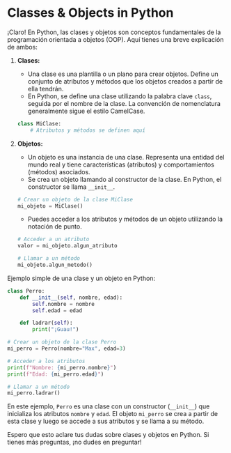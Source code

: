 # Classes & Objects in Python

¡Claro! En Python, las clases y objetos son conceptos fundamentales de la programación orientada a objetos (OOP). Aquí tienes una breve explicación de ambos:

1. **Clases:**
   - Una clase es una plantilla o un plano para crear objetos. Define un conjunto de atributos y métodos que los objetos creados a partir de ella tendrán.
   - En Python, se define una clase utilizando la palabra clave `class`, seguida por el nombre de la clase. La convención de nomenclatura generalmente sigue el estilo CamelCase.

   ```python
   class MiClase:
       # Atributos y métodos se definen aquí
   ```

2. **Objetos:**
   - Un objeto es una instancia de una clase. Representa una entidad del mundo real y tiene características (atributos) y comportamientos (métodos) asociados.
   - Se crea un objeto llamando al constructor de la clase. En Python, el constructor se llama `__init__`.

   ```python
   # Crear un objeto de la clase MiClase
   mi_objeto = MiClase()
   ```

   - Puedes acceder a los atributos y métodos de un objeto utilizando la notación de punto.

   ```python
   # Acceder a un atributo
   valor = mi_objeto.algun_atributo

   # Llamar a un método
   mi_objeto.algun_metodo()
   ```

Ejemplo simple de una clase y un objeto en Python:

```python
class Perro:
    def __init__(self, nombre, edad):
        self.nombre = nombre
        self.edad = edad

    def ladrar(self):
        print("¡Guau!")

# Crear un objeto de la clase Perro
mi_perro = Perro(nombre="Max", edad=3)

# Acceder a los atributos
print(f"Nombre: {mi_perro.nombre}")
print(f"Edad: {mi_perro.edad}")

# Llamar a un método
mi_perro.ladrar()
```

En este ejemplo, `Perro` es una clase con un constructor (`__init__`) que inicializa los atributos `nombre` y `edad`. El objeto `mi_perro` se crea a partir de esta clase y luego se accede a sus atributos y se llama a su método.

Espero que esto aclare tus dudas sobre clases y objetos en Python. Si tienes más preguntas, ¡no dudes en preguntar!
